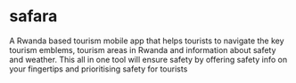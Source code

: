 # safara
A Rwanda based tourism mobile app that helps tourists to navigate the key tourism emblems, tourism areas in Rwanda and information about safety and weather. This all in one tool will ensure safety by offering safety info on your fingertips and prioritising safety for tourists

